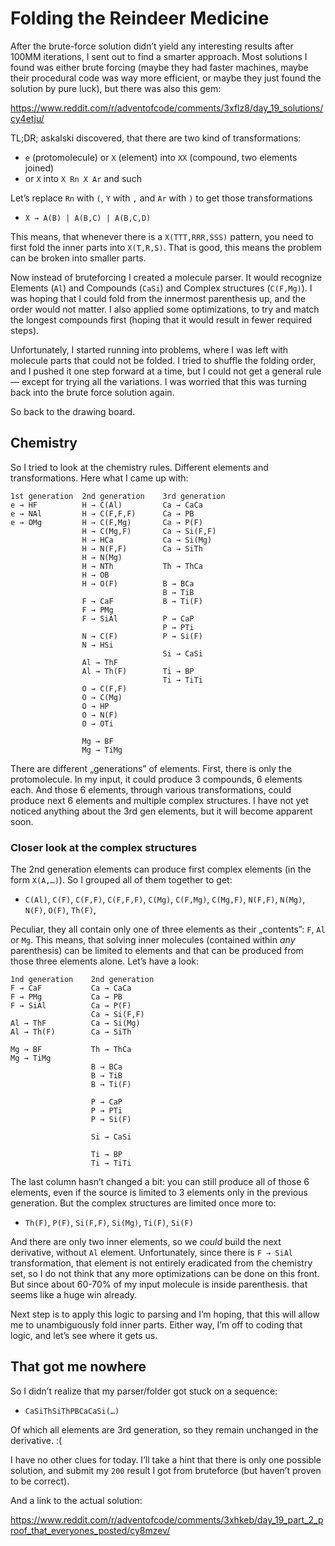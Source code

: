 # Folding the Reindeer Medicine

After the brute-force solution didn’t yield any interesting results after 100MM iterations,
I sent out to find a smarter approach. Most solutions I found was either brute forcing
(maybe they had faster machines, maybe their procedural code was way more efficient, or
maybe they just found the solution by pure luck), but there was also this gem:

https://www.reddit.com/r/adventofcode/comments/3xflz8/day_19_solutions/cy4etju/

TL;DR; askalski discovered, that there are two kind of transformations:

* `e` (protomolecule) or `X` (element) into `XX` (compound, two elements joined)
* or `X` into `X Rn X Ar` and such

Let’s replace `Rn` with `(`, `Y` with `,` and `Ar` with `)` to get those transformations

* `X → A(B) | A(B,C) | A(B,C,D)`

This means, that whenever there is a `X(TTT,RRR,SSS)` pattern, you need to first fold
the inner parts into `X(T,R,S)`. That is good, this means the problem can be broken into
smaller parts.

Now instead of bruteforcing I created a molecule parser. It would recognize Elements (`Al`) and
Compounds (`CaSi`) and Complex structures (`C(F,Mg)`). I was hoping that I could fold from
the innermost parenthesis up, and the order would not matter. I also applied some optimizations,
to try and match the longest compounds first (hoping that it would result in fewer required steps).

Unfortunately, I started running into problems, where I was left with molecule parts that could
not be folded. I tried to shuffle the folding order, and I pushed it one step forward at a time,
but I could not get a general rule — except for trying all the variations. I was worried that this
was turning back into the brute force solution again.

So back to the drawing board.

## Chemistry

So I tried to look at the chemistry rules. Different elements and transformations.
Here what I came up with:

```
1st generation  2nd generation    3rd generation
e → HF          H → C(Al)         Ca → CaCa
e → NAl         H → C(F,F,F)      Ca → PB
e → OMg         H → C(F,Mg)       Ca → P(F)
                H → C(Mg,F)       Ca → Si(F,F)
                H → HCa           Ca → Si(Mg)
                H → N(F,F)        Ca → SiTh
                H → N(Mg)
                H → NTh           Th → ThCa
                H → OB
                H → O(F)          B → BCa
                                  B → TiB
                F → CaF           B → Ti(F)
                F → PMg
                F → SiAl          P → CaP
                                  P → PTi
                N → C(F)          P → Si(F)
                N → HSi
                                  Si → CaSi
                Al → ThF
                Al → Th(F)        Ti → BP
                                  Ti → TiTi
                O → C(F,F)
                O → C(Mg)
                O → HP
                O → N(F)
                O → OTi

                Mg → BF
                Mg → TiMg
```

There are different „generations” of elements. First, there is only the protomolecule.
In my input, it could produce 3 compounds, 6 elements each. And those 6 elements, through
various transformations, could produce next 6 elements and multiple complex structures.
I have not yet noticed anything about the 3rd gen elements, but it will become apparent soon.

### Closer look at the complex structures

The 2nd generation elements can produce first complex elements (in the form `X(A,…)`).
So I grouped all of them together to get:

* `C(Al)`, `C(F)`, `C(F,F)`, `C(F,F,F)`, `C(Mg)`, `C(F,Mg)`, `C(Mg,F)`, `N(F,F)`, `N(Mg)`, `N(F)`, `O(F)`, `Th(F)`,

Peculiar, they all contain only one of three elements as their „contents”: `F`, `Al` or `Mg`.
This means, that solving inner molecules (contained within *any* parenthesis) can be limited
to elements and that can be produced from those three elements alone. Let’s have a look:

```
1nd generation    2nd generation
F → CaF           Ca → CaCa
F → PMg           Ca → PB
F → SiAl          Ca → P(F)
                  Ca → Si(F,F)
Al → ThF          Ca → Si(Mg)
Al → Th(F)        Ca → SiTh
             
Mg → BF           Th → ThCa
Mg → TiMg
                  B → BCa
                  B → TiB
                  B → Ti(F)

                  P → CaP
                  P → PTi
                  P → Si(F)

                  Si → CaSi

                  Ti → BP
                  Ti → TiTi
```

The last column hasn’t changed a bit: you can still produce all of those 6 elements, even
if the source is limited to 3 elements only in the previous generation. But the complex
structures are limited once more to:

* `Th(F)`, `P(F)`, `Si(F,F)`, `Si(Mg)`, `Ti(F)`, `Si(F)`

And there are only two inner elements, so we *could* build the next derivative,
without `Al` element. Unfortunately, since there is `F → SiAl` transformation,
that element is not entirely eradicated from the chemistry set, so I do not think
that any more optimizations can be done on this front. But since about 60-70% of
my input molecule is inside parenthesis. that seems like a huge win already.

Next step is to apply this logic to parsing and I’m hoping, that this will allow
me to unambiguously fold inner parts. Either way, I’m off to coding that logic,
and let’s see where it gets us.

## That got me nowhere

So I didn’t realize that my parser/folder got stuck on a sequence:

* `CaSiThSiThPBCaCaSi(…)`

Of which all elements are 3rd generation, so they remain unchanged in the derivative. :(

I have no other clues for today. I’ll take a hint that there is only one possible solution,
and submit my `200` result I got from bruteforce (but haven’t proven to be correct).

And a link to the actual solution:

https://www.reddit.com/r/adventofcode/comments/3xhkeb/day_19_part_2_proof_that_everyones_posted/cy8mzev/
